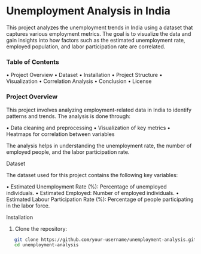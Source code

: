 # Unemployment Analysis in India

This project analyzes the unemployment trends in India using a dataset that captures various employment metrics. The goal is to visualize the data and gain insights into how factors such as the estimated unemployment rate, employed population, and labor participation rate are correlated.

### Table of Contents

•	Project Overview
•	Dataset
•	Installation
•	Project Structure
•	Visualization
•	Correlation Analysis
•	Conclusion
•	License

### Project Overview

This project involves analyzing employment-related data in India to identify patterns and trends. The analysis is done through:

•	Data cleaning and preprocessing
•	Visualization of key metrics
•	Heatmaps for correlation between variables

The analysis helps in understanding the unemployment rate, the number of employed people, and the labor participation rate.

Dataset

The dataset used for this project contains the following key variables:

•	Estimated Unemployment Rate (%): Percentage of unemployed individuals.
•	Estimated Employed: Number of employed individuals.
•	Estimated Labour Participation Rate (%): Percentage of people participating in the labor force.

Installation

1.	Clone the repository:
 ```bash
    git clone https://github.com/your-username/unemployment-analysis.git
    cd unemployment-analysis
```

